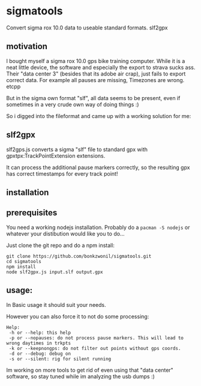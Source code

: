sigmatools
==========

Convert sigma rox 10.0 data to useable standard formats. slf2gpx


motivation
------
I bought myself a sigma rox 10.0 gps bike training computer. 
While it is a neat little device, the software and especially the export to strava sucks ass.
Their "data center 3" (besides that its adobe air crap), just fails to export correct data. For example all pauses are missing, Timezones are wrong. etcpp


But in the sigma own format "slf", all data seems to be present, even if sometimes in a very crude own way of doing things :)


So i digged into the fileformat and came up with a working solution for me: 


slf2gpx
------

slf2gps.js converts a sigma "slf" file to standard gpx with gpxtpx:TrackPointExtension extensions.


It can process the additional pause markers correctly, so the resulting gpx has correct timestamps for every track point!



installation
------

prerequisites
-------
You need a working nodejs installation.
Probably do a ```pacman -S nodejs``` or whatever your distibution would like you to do...

Just clone the git repo and do a npm install:
```
git clone https://github.com/bonkzwonil/sigmatools.git
cd sigmatools
npm install
node slf2gpx.js input.slf output.gpx
```

usage:
------

In Basic usage it should suit your needs.


However you can also force it to not do some processing:



```
Help: 
 -h or --help: this help
 -p or --nopauses: do not process pause markers. This will lead to wrong daytimes in trkpts
 -k or --keepnongps: do not filter out points without gps coords.
 -d or --debug: debug on
 -s or --silent: rig for silent running
```
 
 
 
 Im working on more tools to get rid of even using that "data center" software, so stay tuned while im analyzing the usb dumps :)
